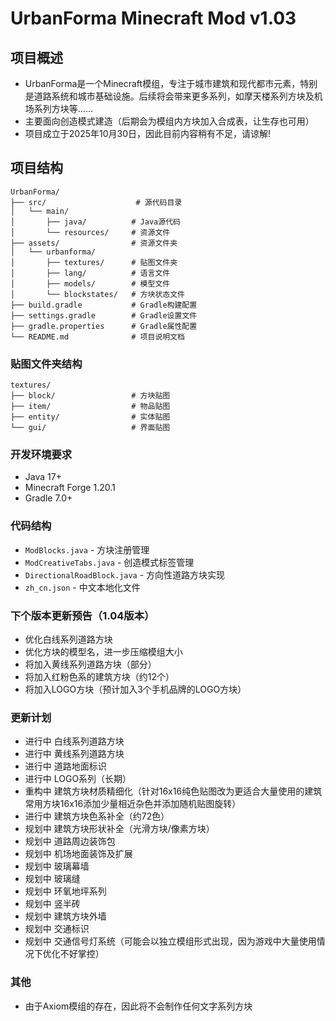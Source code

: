 # UrbanForma Minecraft Mod v1.03

## 项目概述
- UrbanForma是一个Minecraft模组，专注于城市建筑和现代都市元素，特别是道路系统和城市基础设施。后续将会带来更多系列，如摩天楼系列方块及机场系列方块等......
- 主要面向创造模式建造（后期会为模组内方块加入合成表，让生存也可用）
- 项目成立于2025年10月30日，因此目前内容稍有不足，请谅解!

## 项目结构
```
UrbanForma/
├── src/                    # 源代码目录
│   └── main/
│       ├── java/          # Java源代码
│       └── resources/     # 资源文件
├── assets/                # 资源文件夹
│   └── urbanforma/
│       ├── textures/      # 贴图文件夹
│       ├── lang/          # 语言文件
│       ├── models/        # 模型文件
│       └── blockstates/   # 方块状态文件
├── build.gradle           # Gradle构建配置
├── settings.gradle        # Gradle设置文件
├── gradle.properties      # Gradle属性配置
└── README.md              # 项目说明文档
```

### 贴图文件夹结构
```
textures/
├── block/                 # 方块贴图
├── item/                  # 物品贴图
├── entity/                # 实体贴图
└── gui/                   # 界面贴图
```

### 开发环境要求
- Java 17+
- Minecraft Forge 1.20.1
- Gradle 7.0+

### 代码结构
- `ModBlocks.java` - 方块注册管理
- `ModCreativeTabs.java` - 创造模式标签管理
- `DirectionalRoadBlock.java` - 方向性道路方块实现
- `zh_cn.json` - 中文本地化文件

### 下个版本更新预告（1.04版本）
- 优化白线系列道路方块
- 优化方块的模型名，进一步压缩模组大小
- 将加入黄线系列道路方块（部分）
- 将加入红粉色系的建筑方块（约12个）
- 将加入LOGO方块（预计加入3个手机品牌的LOGO方块）

### 更新计划
- 进行中 白线系列道路方块
- 进行中 黄线系列道路方块
- 进行中 道路地面标识
- 进行中 LOGO系列（长期）
- 重构中 建筑方块材质精细化（针对16x16纯色贴图改为更适合大量使用的建筑常用方块16x16添加少量相近杂色并添加随机贴图旋转）
- 进行中 建筑方块色系补全（约72色）
- 规划中 建筑方块形状补全（光滑方块/像素方块）
- 规划中 道路周边装饰包
- 规划中 机场地面装饰及扩展
- 规划中 玻璃幕墙
- 规划中 玻璃缝
- 规划中 环氧地坪系列
- 规划中 竖半砖
- 规划中 建筑方块外墙
- 规划中 交通标识
- 规划中 交通信号灯系统（可能会以独立模组形式出现，因为游戏中大量使用情况下优化不好掌控）

### 其他
- 由于Axiom模组的存在，因此将不会制作任何文字系列方块
